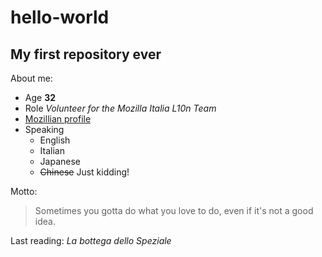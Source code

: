 # hello-world
## My first repository ever
About me:
* Age **32**
* Role _Volunteer for the Mozilla Italia L10n Team_
* [Mozillian profile](https://mozillians.org/en-US/u/sara_t/)
* Speaking
  * English
  * Italian
  * Japanese
  * ~~Chinese~~ Just kidding!
  
Motto:
> Sometimes you gotta do what you love to do, even if it's not a good idea.

Last reading:
*La bottega dello Speziale*
